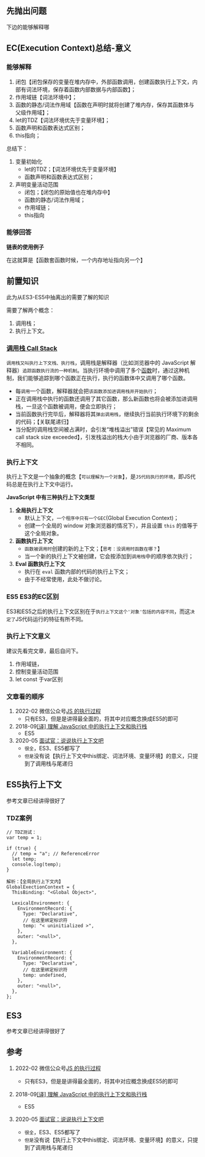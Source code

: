 

## 先抛出问题

下边的能够解释哪

## EC(Execution Context)总结-意义

### 能够解释

1. 闭包【闭包保存的变量在堆内存中，外部函数调用，创建函数执行上下文，内部有词法环境，保存着函数内部数据与内部函数】；
2. 作用域链【词法环境中】；
3. 函数的静态/词法作用域【函数在声明时就将创建了堆内存，保存其函数体与父级作用域】；
4. let的TDZ【词法环境优先于变量环境】；
5. 函数声明和函数表达式区别；
6. this指向；

总结下：

1. 变量初始化
   - let的TDZ；【词法环境优先于变量环境】
   - 函数声明和函数表达式区别；
2. 声明变量活动范围
   - 闭包；【闭包的原始值也在堆内存中】
   - 函数的静态/词法作用域；
   - 作用域链；
   - this指向

### 能够回答

**链表的使用例子**

在这就算是【函数套函数时候，一个内存地址指向另一个】

## 前置知识

此为从ES3-ES5中抽离出的需要了解的知识

需要了解两个概念：

1. 调用栈；
2. 执行上下文。

### [调用栈 Call Stack](https://developer.mozilla.org/zh-CN/docs/Glossary/Call_stack) 

`调用栈又叫执行上下文栈、执行栈`，调用栈是解释器（比如浏览器中的 JavaScript 解释器）`追踪函数执行流的一种机制`。当执行环境中调用了多个[函数](https://developer.mozilla.org/zh-CN/docs/Glossary/Function)时，通过这种机制，我们能够追踪到哪个函数正在执行，执行的函数体中又调用了哪个函数。

- 每`调用`一个函数，解释器就会把`该函数添加进调用栈并开始执行`；
- 正在调用栈中执行的函数还调用了其它函数，那么新函数也将会被添加进调用栈，一旦这个函数被调用，便会立即执行；
- 当前函数执行完毕后，解释器将其`弹出调用栈`，继续执行当前执行环境下的剩余的代码；【关联尾递归】
- 当分配的调用栈空间被占满时，会引发“堆栈溢出”错误【常见的 Maximum call stack size exceeded】，引发栈溢出的栈大小由于浏览器的厂商、版本各不相同。

### 执行上下文

执行上下文是一个抽象的概念【`可以理解为一个对象`】，是`JS代码执行的环境`，即JS代码总是在执行上下文中运行。

**JavaScript 中有三种执行上下文类型**

1. **全局执行上下文** 
   - 默认上下文，`一个程序中只有一个GEC`(Global Execution Context)；
   - 创建一个全局的 window 对象浏览器的情况下），并且设置 `this` 的值等于这个全局对象。
2. **函数执行上下文**
   - `函数被调用时`创建的新的上下文；【`思考：没调用时函数在哪？`】
   - 当一个新的执行上下文被创建，它会按添加到`调用栈`中的顺序依次执行；
3. **Eval 函数执行上下文**
   - 执行在 `eval` 函数内部的代码的执行上下文；
   - 由于不经常使用，此处不做讨论。

### ES5 ES3的EC区别

ES3和ES5之后的执行上下文区别在于`执行上下文这个'对象'包括的内容不同`，而这`决定了`JS代码运行的特征有所不同。		

### 执行上下文意义

建议先看完文章，最后自问下。

1. 作用域链，
2. 控制变量活动范围
3. let const 于var区别

### 文章看的顺序

1. 2022-02 微信公众号[JS 的执行过程](https://mp.weixin.qq.com/s/Ya54qCLwYpWpIQzmqQgAQg)
   - 只有ES3，但是是讲得最全面的，将其中对应概念换成ES5的即可
2. 2018-09[[译] 理解 JavaScript 中的执行上下文和执行栈](https://juejin.cn/post/6844903682283143181)
   - ES5
3. 2020-05 [面试官：说说执行上下文吧](https://juejin.cn/post/6844904158957404167)
   - `很全`，ES3、ES5都写了
   - `但是`没有说【执行上下文中this绑定、词法环境、变量环境】的意义，只提到了调用栈与尾递归

## ES5执行上下文

参考文章已经讲得很好了

### TDZ案例

```
// TDZ测试：
var temp = 1;

if (true) {
  // temp = "a"; // ReferenceError
  let temp;
  console.log(temp);
}

解析：【全局执行上下文内】
GlobalExectionContext = {
  ThisBinding: "<Global Object>",

  LexicalEnvironment: {
    EnvironmentRecord: {
      Type: "Declarative",
      // 在这里绑定标识符
      temp: "< uninitialized >",
    },
    outer: "<null>",
  },

  VariableEnvironment: {
    EnvironmentRecord: {
      Type: "Declarative",
      // 在这里绑定标识符
      temp: undefined,
    },
    outer: "<null>",
  },
};
```

## ES3

参考文章已经讲得很好了

## 参考

1. 2022-02 微信公众号[JS 的执行过程](https://mp.weixin.qq.com/s/Ya54qCLwYpWpIQzmqQgAQg)

   - 只有ES3，但是是讲得最全面的，将其中对应概念换成ES5的即可

2. 2018-09[[译] 理解 JavaScript 中的执行上下文和执行栈](https://juejin.cn/post/6844903682283143181)

   - ES5

3. 2020-05 [面试官：说说执行上下文吧](https://juejin.cn/post/6844904158957404167)

   - `很全`，ES3、ES5都写了
   - `但是`没有说【执行上下文中this绑定、词法环境、变量环境】的意义，只提到了调用栈与尾递归

   

